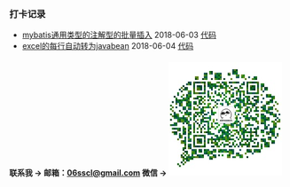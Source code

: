 ### 打卡记录

- [mybatis通用类型的注解型的批量插入](batch/readme.md) 2018-06-03 [代码](batch)
- [excel的每行自动转为javabean](excel/readme.md) 2018-06-04 [代码](excel)


#### 联系我 -> 邮箱：06sscl@gmail.com   微信 -> ![avatar](aboutme/weixin.jpg)
